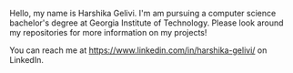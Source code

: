 <!--
- 👋 Hi, I’m @harshikagelivi
- 👀 I’m interested in ...
- 🌱 I’m currently learning ...
- 💞️ I’m looking to collaborate on ...
- 📫 How to reach me ...
-->

<!---
harshikagelivi/harshikagelivi is a ✨ special ✨ repository because its `README.md` (this file) appears on your GitHub profile.
You can click the Preview link to take a look at your changes.
--->

Hello, my name is Harshika Gelivi. I'm am pursuing a computer science bachelor's degree at Georgia Institute of Technology. Please look around my repositories for more information on my projects!

You can reach me at https://www.linkedin.com/in/harshika-gelivi/ on LinkedIn.
